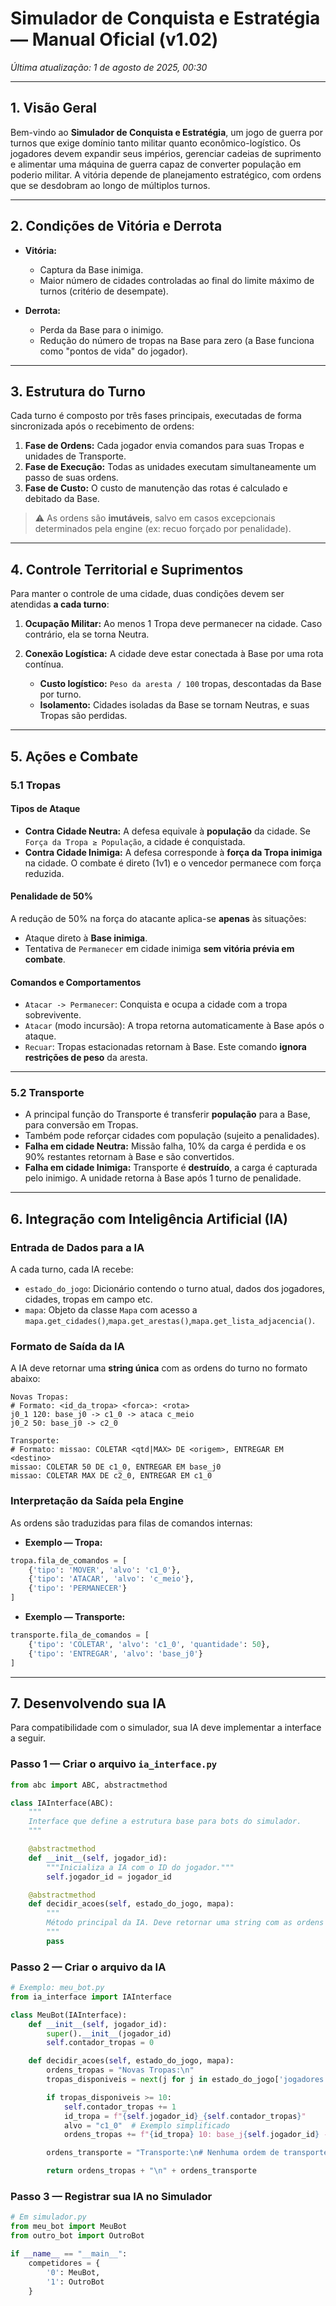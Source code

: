# Simulador de Conquista e Estratégia — Manual Oficial (v1.02)

*Última atualização: 1 de agosto de 2025, 00:30*

---

## 1. Visão Geral

Bem-vindo ao **Simulador de Conquista e Estratégia**, um jogo de guerra por turnos que exige domínio tanto militar quanto econômico-logístico. Os jogadores devem expandir seus impérios, gerenciar cadeias de suprimento e alimentar uma máquina de guerra capaz de converter população em poderio militar. A vitória depende de planejamento estratégico, com ordens que se desdobram ao longo de múltiplos turnos.

---

## 2. Condições de Vitória e Derrota

* **Vitória:**

  * Captura da Base inimiga.
  * Maior número de cidades controladas ao final do limite máximo de turnos (critério de desempate).

* **Derrota:**

  * Perda da Base para o inimigo.
  * Redução do número de tropas na Base para zero (a Base funciona como "pontos de vida" do jogador).

---

## 3. Estrutura do Turno

Cada turno é composto por três fases principais, executadas de forma sincronizada após o recebimento de ordens:

1. **Fase de Ordens:** Cada jogador envia comandos para suas Tropas e unidades de Transporte.
2. **Fase de Execução:** Todas as unidades executam simultaneamente um passo de suas ordens.
3. **Fase de Custo:** O custo de manutenção das rotas é calculado e debitado da Base.

> ⚠️ As ordens são **imutáveis**, salvo em casos excepcionais determinados pela engine (ex: recuo forçado por penalidade).

---

## 4. Controle Territorial e Suprimentos

Para manter o controle de uma cidade, duas condições devem ser atendidas **a cada turno**:

1. **Ocupação Militar:** Ao menos 1 Tropa deve permanecer na cidade. Caso contrário, ela se torna Neutra.
2. **Conexão Logística:** A cidade deve estar conectada à Base por uma rota contínua.

   * **Custo logístico:** `Peso da aresta / 100` tropas, descontadas da Base por turno.
   * **Isolamento:** Cidades isoladas da Base se tornam Neutras, e suas Tropas são perdidas.

---

## 5. Ações e Combate

### 5.1 Tropas

#### Tipos de Ataque

* **Contra Cidade Neutra:** A defesa equivale à **população** da cidade. Se `Força da Tropa ≥ População`, a cidade é conquistada.
* **Contra Cidade Inimiga:** A defesa corresponde à **força da Tropa inimiga** na cidade. O combate é direto (1v1) e o vencedor permanece com força reduzida.

#### Penalidade de 50%

A redução de 50% na força do atacante aplica-se **apenas** às situações:

* Ataque direto à **Base inimiga**.
* Tentativa de `Permanecer` em cidade inimiga **sem vitória prévia em combate**.

#### Comandos e Comportamentos

* `Atacar -> Permanecer`: Conquista e ocupa a cidade com a tropa sobrevivente.
* `Atacar` (modo incursão): A tropa retorna automaticamente à Base após o ataque.
* `Recuar`: Tropas estacionadas retornam à Base. Este comando **ignora restrições de peso** da aresta.

---

### 5.2 Transporte

* A principal função do Transporte é transferir **população** para a Base, para conversão em Tropas.
* Também pode reforçar cidades com população (sujeito a penalidades).
* **Falha em cidade Neutra:** Missão falha, 10% da carga é perdida e os 90% restantes retornam à Base e são convertidos.
* **Falha em cidade Inimiga:** Transporte é **destruído**, a carga é capturada pelo inimigo. A unidade retorna à Base após 1 turno de penalidade.

---

## 6. Integração com Inteligência Artificial (IA)

### Entrada de Dados para a IA

A cada turno, cada IA recebe:

* `estado_do_jogo`: Dicionário contendo o turno atual, dados dos jogadores, cidades, tropas em campo etc.
* `mapa`: Objeto da classe `Mapa` com acesso a `mapa.get_cidades()`,`mapa.get_arestas()`,`mapa.get_lista_adjacencia()`.

### Formato de Saída da IA

A IA deve retornar uma **string única** com as ordens do turno no formato abaixo:

```text
Novas Tropas:
# Formato: <id_da_tropa> <forca>: <rota>
j0_1 120: base_j0 -> c1_0 -> ataca c_meio
j0_2 50: base_j0 -> c2_0

Transporte:
# Formato: missao: COLETAR <qtd|MAX> DE <origem>, ENTREGAR EM <destino>
missao: COLETAR 50 DE c1_0, ENTREGAR EM base_j0
missao: COLETAR MAX DE c2_0, ENTREGAR EM c1_0
```

### Interpretação da Saída pela Engine

As ordens são traduzidas para filas de comandos internas:

* **Exemplo — Tropa:**

```python
tropa.fila_de_comandos = [
    {'tipo': 'MOVER', 'alvo': 'c1_0'},
    {'tipo': 'ATACAR', 'alvo': 'c_meio'},
    {'tipo': 'PERMANECER'}
]
```

* **Exemplo — Transporte:**

```python
transporte.fila_de_comandos = [
    {'tipo': 'COLETAR', 'alvo': 'c1_0', 'quantidade': 50},
    {'tipo': 'ENTREGAR', 'alvo': 'base_j0'}
]
```

---

## 7. Desenvolvendo sua IA

Para compatibilidade com o simulador, sua IA deve implementar a interface a seguir.

### Passo 1 — Criar o arquivo `ia_interface.py`

```python
from abc import ABC, abstractmethod

class IAInterface(ABC):
    """
    Interface que define a estrutura base para bots do simulador.
    """

    @abstractmethod
    def __init__(self, jogador_id):
        """Inicializa a IA com o ID do jogador."""
        self.jogador_id = jogador_id

    @abstractmethod
    def decidir_acoes(self, estado_do_jogo, mapa):
        """
        Método principal da IA. Deve retornar uma string com as ordens do turno.
        """
        pass
```

### Passo 2 — Criar o arquivo da IA

```python
# Exemplo: meu_bot.py
from ia_interface import IAInterface

class MeuBot(IAInterface):
    def __init__(self, jogador_id):
        super().__init__(jogador_id)
        self.contador_tropas = 0

    def decidir_acoes(self, estado_do_jogo, mapa):
        ordens_tropas = "Novas Tropas:\n"
        tropas_disponiveis = next(j for j in estado_do_jogo['jogadores'] if ['id'] == self.jogador_id)['tropas_na_base']

        if tropas_disponiveis >= 10:
            self.contador_tropas += 1
            id_tropa = f"{self.jogador_id}_{self.contador_tropas}"
            alvo = "c1_0"  # Exemplo simplificado
            ordens_tropas += f"{id_tropa} 10: base_j{self.jogador_id} -> ataca {alvo}\n"

        ordens_transporte = "Transporte:\n# Nenhuma ordem de transporte por enquanto"

        return ordens_tropas + "\n" + ordens_transporte
```

### Passo 3 — Registrar sua IA no Simulador

```python
# Em simulador.py
from meu_bot import MeuBot
from outro_bot import OutroBot

if __name__ == "__main__":
    competidores = {
        '0': MeuBot,
        '1': OutroBot
    }
```
